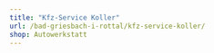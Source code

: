 ```yaml
---
title: "Kfz-Service Koller"
url: /bad-griesbach-i-rottal/kfz-service-koller/
shop: Autowerkstatt
---
```

